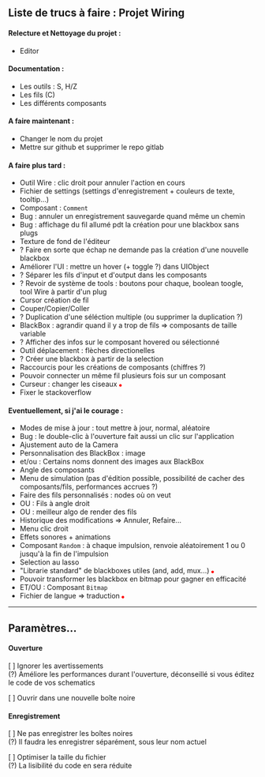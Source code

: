 ## Liste de trucs à faire : Projet Wiring


#### Relecture et Nettoyage du projet :
* Editor

#### Documentation :
* Les outils : S, H/Z
* Les fils (C)
* Les différents composants

#### A faire maintenant :
* Changer le nom du projet
* Mettre sur github et supprimer le repo gitlab

#### A faire plus tard :
* Outil Wire : clic droit pour annuler l'action en cours
* Fichier de settings (settings d'enregistrement + couleurs de texte, tooltip...)
* Composant : `Comment`
* Bug : annuler un enregistrement sauvegarde quand même un chemin
* Bug : affichage du fil allumé pdt la création pour une blackbox sans plugs
* Texture de fond de l'éditeur
* ? Faire en sorte que échap ne demande pas la création d'une nouvelle blackbox
* Améliorer l'UI : mettre un hover (+ toggle ?) dans UIObject
* ? Séparer les fils d'input et d'output dans les composants
* ? Revoir de système de tools : boutons pour chaque, boolean toogle, tool Wire à partir d'un plug
* Cursor création de fil
* Couper/Copier/Coller
* ? Duplication d'une séléction multiple (ou supprimer la duplication ?)
* BlackBox : agrandir quand il y a trop de fils => composants de taille variable
* ? Afficher des infos sur le composant hovered ou sélectionné
* Outil déplacement : flèches directionelles
* ? Créer une blackbox à partir de la selection
* Raccourcis pour les créations de composants (chiffres ?)
* Pouvoir connecter un même fil plusieurs fois sur un composant
* Curseur : changer les ciseaux ![Red](Wiring/Content/WireNodeOn.png)
* Fixer le stackoverflow

#### Eventuellement, si j'ai le courage :
* Modes de mise à jour : tout mettre à jour, normal, aléatoire
* Bug : le double-clic à l'ouverture fait aussi un clic sur l'application
* Ajustement auto de la Camera
* Personnalisation des BlackBox : image
* et/ou : Certains noms donnent des images aux BlackBox
* Angle des composants
* Menu de simulation (pas d'édition possible, possibilité de cacher des composants/fils, performances accrues ?)
* Faire des fils personnalisés : nodes où on veut
* OU : Fils à angle droit
* OU : meilleur algo de render des fils
* Historique des modifications => Annuler, Refaire...
* Menu clic droit
* Effets sonores + animations
* Composant `Random` : à chaque impulsion, renvoie  aléatoirement 1 ou 0 jusqu'à la fin de l'impulsion
* Selection au lasso
* "Librarie standard" de blackboxes utiles (and, add, mux...) ![Red](Wiring/Content/WireNodeOn.png)
* Pouvoir transformer les blackbox en bitmap pour gagner en efficacité
* ET/OU : Composant `Bitmap`
* Fichier de langue => traduction ![Red](Wiring/Content/WireNodeOn.png)

---

## Paramètres...

#### Ouverture

[ ] Ignorer les avertissements<br/>
(?) Améliore les performances durant l'ouverture, déconseillé si vous éditez le code de vos schematics

[ ] Ouvrir dans une nouvelle boîte noire

#### Enregistrement

[ ] Ne pas enregistrer les boîtes noires <br/>
(?) Il faudra les enregistrer séparément, sous leur nom actuel

[ ] Optimiser la taille du fichier<br/>
(?) La lisibilité du code en sera réduite
